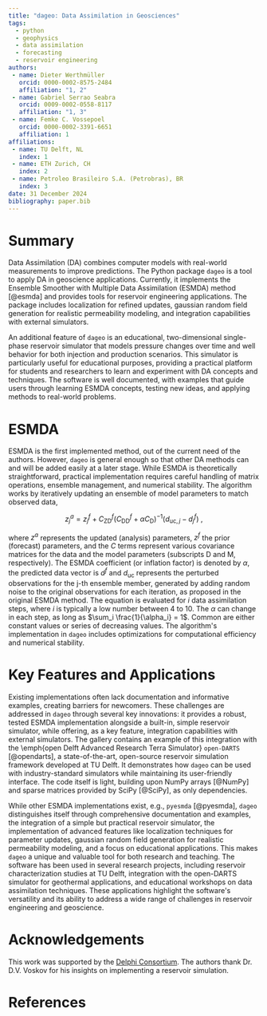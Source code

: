 ```yaml
---
title: "dageo: Data Assimilation in Geosciences"
tags:
  - python
  - geophysics
  - data assimilation
  - forecasting
  - reservoir engineering
authors:
 - name: Dieter Werthmüller
   orcid: 0000-0002-8575-2484
   affiliation: "1, 2"
 - name: Gabriel Serrao Seabra
   orcid: 0009-0002-0558-8117
   affiliation: "1, 3"
 - name: Femke C. Vossepoel
   orcid: 0000-0002-3391-6651
   affiliation: 1
affiliations:
 - name: TU Delft, NL
   index: 1
 - name: ETH Zurich, CH
   index: 2
 - name: Petroleo Brasileiro S.A. (Petrobras), BR
   index: 3
date: 31 December 2024
bibliography: paper.bib
---
```


# Summary

Data Assimilation (DA) combines computer models with real-world measurements to
improve predictions. The Python package `dageo` is a tool to apply DA in
geoscience applications. Currently, it implements the Ensemble Smoother with
Multiple Data Assimilation (ESMDA) method [@esmda] and provides tools for
reservoir engineering applications. The package includes localization for
refined updates, gaussian random field generation for realistic permeability
modeling, and integration capabilities with external simulators.

An additional feature of `dageo` is an educational, two-dimensional
single-phase reservoir simulator that models pressure changes over time and
well behavior for both injection and production scenarios. This simulator is
particularly useful for educational purposes, providing a practical platform
for students and researchers to learn and experiment with DA concepts and
techniques. The software is well documented, with examples that guide users
through learning ESMDA concepts, testing new ideas, and applying methods to
real-world problems.


# ESMDA

ESMDA is the first implemented method, out of the current need of the authors.
However, `dageo` is general enough so that other DA methods can and will be
added easily at a later stage. While ESMDA is theoretically straightforward,
practical implementation requires careful handling of matrix operations,
ensemble management, and numerical stability. The algorithm works by
iteratively updating an ensemble of model parameters to match observed data,

$$
z_j^a = z_j^f + C_\text{ZD}^f \left(C_\text{DD}^f + \alpha C_\text{D}
\right)^{-1}\left(d_{\text{uc},j} - d_j^f \right) \ ,
$$

where $z^a$ represents the updated (analysis) parameters, $z^f$ the prior
(forecast) parameters, and the $C$ terms represent various covariance matrices
for the data and the model parameters (subscripts D and M, respectively). The
ESMDA coefficient (or inflation factor) is denoted by $\alpha$, the
predicted data vector is $d^f$ and $d_{\text{uc}}$ represents the perturbed observations for the j-th ensemble member, generated by adding random noise to the original observations for each iteration, as proposed in the original ESMDA method. The equation is evaluated for $i$ data assimilation steps, where
$i$ is typically a low number between 4 to 10. The $\alpha$ can change in each
step, as long as $\sum_i \frac{1}{\alpha_i} = 1$. Common are either constant
values or series of decreasing values. The algorithm's implementation in
`dageo` includes optimizations for computational efficiency and numerical
stability.


# Key Features and Applications

Existing implementations often lack documentation and informative examples,
creating barriers for newcomers. These challenges are addressed in `dageo`
through several key innovations: it provides a robust, tested ESMDA
implementation alongside a built-in, simple reservoir simulator, while
offering, as a key feature, integration capabilities with external simulators.
The gallery contains an example of this integration with the \emph{open Delft
Advanced Research Terra Simulator} `open-DARTS` [@opendarts], a
state-of-the-art, open-source reservoir simulation framework developed at TU
Delft. It demonstrates how `dageo` can be used with industry-standard
simulators while maintaining its user-friendly interface. The code itself is
light, building upon NumPy arrays [@NumPy] and sparse matrices provided by
SciPy [@SciPy], as only dependencies.

While other ESMDA implementations exist, e.g., `pyesmda` [@pyesmda], `dageo`
distinguishes itself through comprehensive documentation and examples, the
integration of a simple but practical reservoir simulator, the implementation
of advanced features like localization techniques for parameter updates,
gaussian random field generation for realistic permeability modeling, and a
focus on educational applications. This makes `dageo` a unique and valuable
tool for both research and teaching. The software has been used in several
research projects, including reservoir characterization studies at TU Delft,
integration with the open-DARTS simulator for geothermal applications, and
educational workshops on data assimilation techniques. These applications
highlight the software's versatility and its ability to address a wide range of
challenges in reservoir engineering and geoscience.


# Acknowledgements

This work was supported by the [Delphi
Consortium](https://www.delphi-consortium.com). The authors thank Dr. D.V.
Voskov for his insights on implementing a reservoir simulation.


# References

